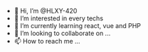 - 👋 Hi, I’m @HLXY-420
- 👀 I’m interested in every techs
- 🌱 I’m currently learning react, vue and PHP
- 💞️ I’m looking to collaborate on ...
- 📫 How to reach me ...

<!---
HLXY-420/HLXY-420 is a ✨ special ✨ repository because its `README.md` (this file) appears on your GitHub profile.
You can click the Preview link to take a look at your changes.
--->
